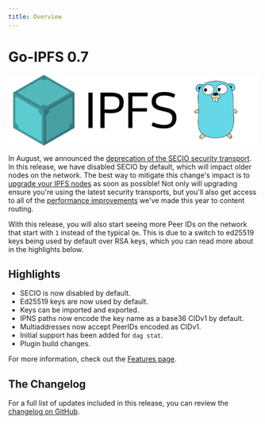 ```yaml
---
title: Overview
---
```


# Go-IPFS 0.7

![The Go-IPFS logo.](./images/go-ipfs-logo.png)

In August, we announced the [deprecation of the SECIO security transport](https://blog.ipfs.io/2020-08-07-deprecating-secio/). In this release, we have disabled SECIO by default, which will impact older nodes on the network. The best way to mitigate this change's impact is to [upgrade your IPFS nodes](https://docs.ipfs.io/recent-releases/go-ipfs-0-7/update-procedure) as soon as possible! Not only will upgrading ensure you're using the latest security transports, but you'll also get access to all of the [performance improvements](https://blog.ipfs.io/2020-07-20-dht-deep-dive/) we've made this year to content routing.

With this release, you will also start seeing more Peer IDs on the network that start with `1` instead of the typical `Qm`. This is due to a switch to ed25519 keys being used by default over RSA keys, which you can read more about in the highlights below.

## Highlights

- SECIO is now disabled by default.
- Ed25519 keys are now used by default.
- Keys can be imported and exported.
- IPNS paths now encode the key name as a base36 CIDv1 by default.
- Multiaddresses now accept PeerIDs encoded as CIDv1.
- Initial support has been added for `dag stat`.
- Plugin build changes.

For more information, check out the [Features page](./features).

## The Changelog

For a full list of updates included in this release, you can review the [changelog on GitHub](https://github.com/ipfs/go-ipfs/blob/v0.7.0/CHANGELOG.md#v070-2020-09-22).
